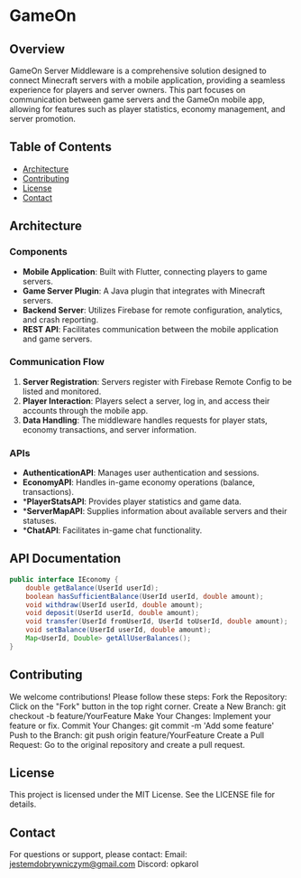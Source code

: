 # GameOn 

## Overview
GameOn Server Middleware is a comprehensive solution designed to connect Minecraft servers with a mobile application, providing a seamless experience for players and server owners. This part focuses on communication between game servers and the GameOn mobile app, allowing for features such as player statistics, economy management, and server promotion.

## Table of Contents
- [Architecture](#architecture)
- [Contributing](#contributing)
- [License](#license)
- [Contact](#contact)

## Architecture

### Components
- **Mobile Application**: Built with Flutter, connecting players to game servers.
- **Game Server Plugin**: A Java plugin that integrates with Minecraft servers.
- **Backend Server**: Utilizes Firebase for remote configuration, analytics, and crash reporting.
- **REST API**: Facilitates communication between the mobile application and game servers.

### Communication Flow
1. **Server Registration**: Servers register with Firebase Remote Config to be listed and monitored.
2. **Player Interaction**: Players select a server, log in, and access their accounts through the mobile app.
3. **Data Handling**: The middleware handles requests for player stats, economy transactions, and server information.

### APIs
- **AuthenticationAPI**: Manages user authentication and sessions.
- **EconomyAPI**: Handles in-game economy operations (balance, transactions).
- ***PlayerStatsAPI**: Provides player statistics and game data.
- ***ServerMapAPI**: Supplies information about available servers and their statuses.
- ***ChatAPI**: Facilitates in-game chat functionality.

## API Documentation
```java
public interface IEconomy {
    double getBalance(UserId userId);
    boolean hasSufficientBalance(UserId userId, double amount);
    void withdraw(UserId userId, double amount);
    void deposit(UserId userId, double amount);
    void transfer(UserId fromUserId, UserId toUserId, double amount);
    void setBalance(UserId userId, double amount);
    Map<UserId, Double> getAllUserBalances();
}
```

## Contributing
We welcome contributions! Please follow these steps:
Fork the Repository: Click on the "Fork" button in the top right corner.
Create a New Branch: git checkout -b feature/YourFeature
Make Your Changes: Implement your feature or fix.
Commit Your Changes: git commit -m 'Add some feature'
Push to the Branch: git push origin feature/YourFeature
Create a Pull Request: Go to the original repository and create a pull request.

## License
This project is licensed under the MIT License. See the LICENSE file for details.

## Contact
For questions or support, please contact:
Email: jestemdobrywniczym@gmail.com
Discord: opkarol